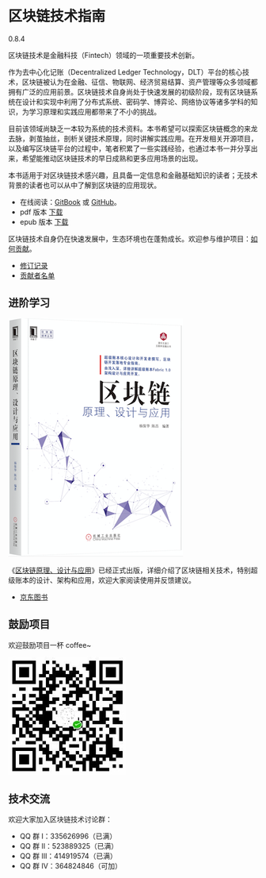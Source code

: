 # 区块链技术指南
0.8.4

区块链技术是金融科技（Fintech）领域的一项重要技术创新。

作为去中心化记账（Decentralized Ledger Technology，DLT）平台的核心技术，区块链被认为在金融、征信、物联网、经济贸易结算、资产管理等众多领域都拥有广泛的应用前景。区块链技术自身尚处于快速发展的初级阶段，现有区块链系统在设计和实现中利用了分布式系统、密码学、博弈论、网络协议等诸多学科的知识，为学习原理和实践应用都带来了不小的挑战。

目前该领域尚缺乏一本较为系统的技术资料。本书希望可以探索区块链概念的来龙去脉，剥茧抽丝，剖析关键技术原理，同时讲解实践应用。在开发相关开源项目，以及编写区块链平台的过程中，笔者积累了一些实践经验，也通过本书一并分享出来，希望能推动区块链技术的早日成熟和更多应用场景的出现。

本书适用于对区块链技术感兴趣，且具备一定信息和金融基础知识的读者；无技术背景的读者也可以从中了解到区块链的应用现状。

* 在线阅读：[GitBook](https://www.gitbook.com/book/yeasy/blockchain_guide) 或 [GitHub](https://github.com/yeasy/blockchain_guide/blob/master/SUMMARY.md)。
* pdf 版本 [下载](https://www.gitbook.com/download/pdf/book/yeasy/blockchain_guide)
* epub 版本 [下载](https://www.gitbook.com/download/epub/book/yeasy/blockchain_guide)

区块链技术自身仍在快速发展中，生态环境也在蓬勃成长。欢迎参与维护项目：[如何贡献](contribute.md)。

* [修订记录](revision.md)
* [贡献者名单](https://github.com/yeasy/blockchain_guide/graphs/contributors)

## 进阶学习
![区块链原理、设计与应用](_images/book_pub.png)

《[区块链原理、设计与应用](https://item.jd.com/12159265.html)》已经正式出版，详细介绍了区块链相关技术，特别超级账本的设计、架构和应用，欢迎大家阅读使用并反馈建议。

* [京东图书](https://item.jd.com/12159265.html)

## 鼓励项目

欢迎鼓励项目一杯 coffee~

![coffee](_images/donate.jpeg)

## 技术交流

欢迎大家加入区块链技术讨论群：

* QQ 群   I：335626996（已满）
* QQ 群  II：523889325（已满）
* QQ 群 III：414919574（已满）
* QQ 群  IV：364824846（可加）
